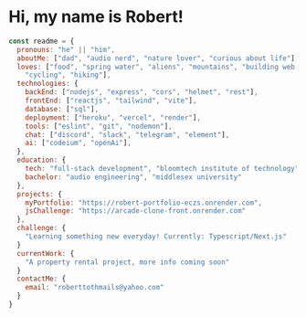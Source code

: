 # Hi, my name is Robert!

```javascript
const readme = {
  pronouns: "he" || "him",
  aboutMe: ["dad", "audio nerd", "nature lover", "curious about life"],
  loves: ["food", "spring water", "aliens", "mountains", "building web apps",
    "cycling", "hiking"],
  technologies: {
    backEnd: ["nodejs", "express", "cors", "helmet", "rest"],
    frontEnd: ["reactjs", "tailwind", "vite"],
    database: ["sql"],
    deployment: ["heroku", "vercel", "render"],
    tools: ["eslint", "git", "nodemon"],
    chat: ["discord", "slack", "telegram", "element"],
    ai: ["codeium", "openAi"], 
  },
  education: {
    tech: "full-stack development", "bloomtech institute of technology",
    bachelor: "audio engineering", "middlesex university"
  },
  projects: {
    myPortfolio: "https://robert-portfolio-eczs.onrender.com",
    jsChallenge: "https://arcade-clone-front.onrender.com"
  },
  challenge: {
    "Learning something new everyday! Currently: Typescript/Next.js"
  }
  currentWork: {
    "A property rental project, more info coming soon"
  }
  contactMe: {
    email: "roberttothmails@yahoo.com"
  }
}
``` 

<!--
**Mikra011/Mikra011** is a ✨ _special_ ✨ repository because its `README.md` (this file) appears on your GitHub profile.

Here are some ideas to get you started:

- 🔭 I’m currently working on ...
- 🌱 I’m currently learning ...
- 👯 I’m looking to collaborate on ...
- 🤔 I’m looking for help with ...
- 💬 Ask me about ...
- 📫 How to reach me: ...
- 😄 Pronouns: ...
- ⚡ Fun fact: ...
-->


<!--
**Mikra011/Mikra011** is a ✨ _special_ ✨ repository because its `README.md` (this file) appears on your GitHub profile.

Here are some ideas to get you started:

- 🔭 I’m currently working on ...
- 🌱 I’m currently learning ...
- 👯 I’m looking to collaborate on ...
- 🤔 I’m looking for help with ...
- 💬 Ask me about ...
- 📫 How to reach me: ...
- 😄 Pronouns: ...
- ⚡ Fun fact: ...
-->
